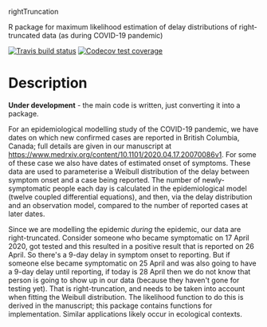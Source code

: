 rightTruncation

R package for maximum likelihood estimation of delay distributions of right-truncated data (as during COVID-19 pandemic)

<!-- badges: start -->
[![Travis build status](https://travis-ci.org/andrew-edwards/rightTruncation.svg?branch=master)](https://travis-ci.org/andrew-edwards/rightTruncation)
[![Codecov test coverage](https://codecov.io/gh/andrew-edwards/rightTruncation/branch/master/graph/badge.svg)](https://codecov.io/gh/andrew-edwards/rightTruncation?branch=master)
<!-- badges: end -->

# Description

**Under development** - the main code is written, just converting it into a package.

For an epidemiological modelling study of the COVID-19 pandemic, we have dates on which new confirmed cases are reported in British Columbia, Canada; full details are given in our manuscript at https://www.medrxiv.org/content/10.1101/2020.04.17.20070086v1. For some of these case we also have dates of estimated onset of symptoms. These data are used to parameterise a Weibull distribution of the delay between symptom onset and a case being reported. The number of newly-symptomatic people each day is calculated in the epidemiological model (twelve coupled differential equations), and then, via the delay distribution and an observation model, compared to the number of reported cases at later dates. 

Since we are modelling the epidemic *during* the epidemic, our data are right-truncated. Consider someone who became symptomatic on 17 April 2020, got tested and this resulted in a positive result that is reported on 26 April. So there's a 9-day delay in symptom onset to reporting. But if someone else became symptomatic on 25 April and was also going to have a 9-day delay until reporting, if today is 28 April then we do not know that person is going to show up in our data (because they haven't gone for testing yet). That is right-truncation, and needs to be taken into account when fitting the Weibull distribution. The likelihood function to do this is derived in the manuscript; this package contains functions for implementation. Similar applications likely occur in ecological contexts.
